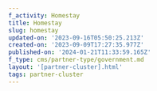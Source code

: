 ```yaml
---
f_activity: Homestay
title: Homestay
slug: homestay
updated-on: '2023-09-16T05:50:25.213Z'
created-on: '2023-09-09T17:27:35.977Z'
published-on: '2024-01-21T11:33:59.165Z'
f_type: cms/partner-type/government.md
layout: '[partner-cluster].html'
tags: partner-cluster
---
```



